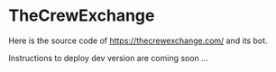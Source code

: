 # TheCrewExchange

Here is the source code of https://thecrewexchange.com/ and its bot.

Instructions to deploy dev version are coming soon ...